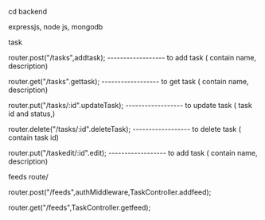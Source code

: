cd backend

expressjs, node js, mongodb


task 


router.post("/tasks",addtask);     ------------------     to add  task ( contain name, description)




router.get("/tasks".gettask);    ------------------     to get  task ( contain name, description)





router.put("/tasks/:id".updateTask);    ------------------     to update  task ( task id and status,)




router.delete("/tasks/:id".deleteTask);      ------------------     to delete  task ( contain task id)



router.put("/taskedit/:id".edit);      ------------------     to add  task ( contain name, description)



feeds route/

router.post("/feeds",authMiddleware,TaskController.addfeed);




router.get("/feeds",TaskController.getfeed);

